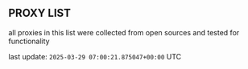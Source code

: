 ## PROXY LIST

all proxies in this list were collected from open sources and tested for functionality

last update: `2025-03-29 07:00:21.875047+00:00` UTC